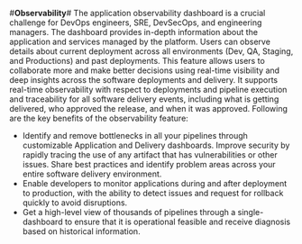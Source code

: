 #**Observability**#
The application observability dashboard is a crucial challenge for DevOps engineers, SRE, DevSecOps, and engineering managers.  The dashboard provides in-depth information about the application and services managed by the platform.  Users can observe details about current deployment across all environments (Dev, QA, Staging, and Productions) and past deployments.
This feature allows users to collaborate more and make better decisions using real-time visibility and deep insights across the software deployments and delivery. It supports real-time observability with respect to deployments and pipeline execution and traceability for all software delivery events, including what is getting delivered, who approved the release, and when it was approved.
Following are the key benefits of the observability feature:

 * Identify and remove bottlenecks in all your pipelines through customizable Application and Delivery   dashboards. Improve security by rapidly tracing the use of any artifact that has vulnerabilities or other issues. Share best practices and identify problem areas across your entire software delivery environment.
 * Enable developers to monitor applications during and after deployment to production, with the ability to detect issues and request for rollback quickly to avoid disruptions.
 * Get a high-level view of thousands of pipelines through a single-dashboard to ensure that it is operational feasible and receive diagnosis based on historical information.